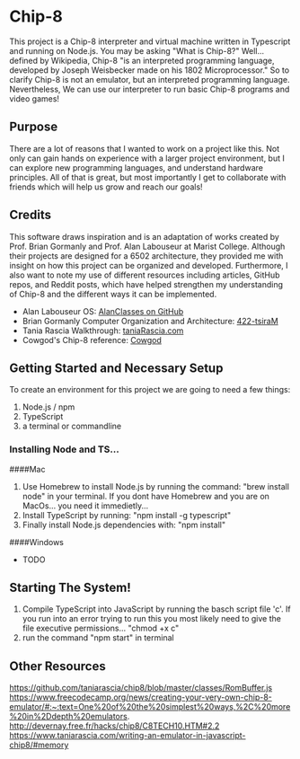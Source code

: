 # Chip-8
This project is a Chip-8 interpreter and virtual machine written in Typescript and running on Node.js. You may be asking "What is Chip-8?" Well... defined by Wikipedia, Chip-8 "is an interpreted programming language, developed by Joseph Weisbecker made on his 1802 Microprocessor." So to clarify Chip-8 is not an emulator, but an interpreted programming language. Nevertheless, We can use our interpreter to run basic Chip-8 programs and video games!

## Purpose
There are a lot of reasons that I wanted to work on a project like this. Not only can gain hands on experience with a larger project environment, but I can explore new programming languages, and understand hardware principles. All of that is great, but most importantly I get to collaborate with friends which will help us grow and reach our goals!

## Credits
This software draws inspiration and is an adaptation of works created by Prof. Brian Gormanly and Prof. Alan Labouseur at Marist College. Although their projects are designed for a 6502 architecture, they provided me with insight on how this project can be organized and developed. Furthermore, I also want to note my use of different resources including articles, GitHub repos, and Reddit posts, which have helped strengthen my understanding of Chip-8 and the different ways it can be implemented.

- Alan Labouseur OS: [AlanClasses on GitHub](https://github.com/AlanClasses/TSOS-2019)
- Brian Gormanly Computer Organization and Architecture: [422-tsiraM](https://github.com/MaristGormanly/422-tsiraM)
- Tania Rascia Walkthrough: [taniaRascia.com](https://www.taniarascia.com/writing-an-emulator-in-javascript-chip8/#memory)
- Cowgod's Chip-8 reference: [Cowgod](http://devernay.free.fr/hacks/chip8/C8TECH10.HTM#2.2)

## Getting Started and Necessary Setup
To create an environment for this project we are going to need a few things:
1. Node.js / npm
2. TypeScript
3. a terminal or commandline

### Installing Node and TS...

####Mac
1. Use Homebrew to install Node.js by running the command: "brew install node" in your terminal. If you dont have Homebrew and you are on MacOs... you need it immedietly...
2. Install TypeScript by running: "npm install -g typescript"
3. Finally install Node.js dependencies with: "npm install"

####Windows

- TODO

## Starting The System!
1. Compile TypeScript into JavaScript by running the basch script file 'c'. If you run into an error trying to run this you most likely need to give the file executive permissions... "chmod +x c"
2. run the command "npm start" in terminal

## Other Resources
https://github.com/taniarascia/chip8/blob/master/classes/RomBuffer.js
https://www.freecodecamp.org/news/creating-your-very-own-chip-8-emulator/#:~:text=One%20of%20the%20simplest%20ways,%2C%20more%20in%2Ddepth%20emulators.
http://devernay.free.fr/hacks/chip8/C8TECH10.HTM#2.2
https://www.taniarascia.com/writing-an-emulator-in-javascript-chip8/#memory